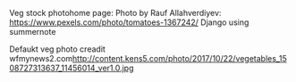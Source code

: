 Veg stock photohome page: Photo by Rauf Allahverdiyev: <https://www.pexels.com/photo/tomatoes-1367242/>
Django using summernote

Defaukt veg photo creadit wfmynews2.com<http://content.kens5.com/photo/2017/10/22/vegetables_1508727313637_11456014_ver1.0.jpg>
